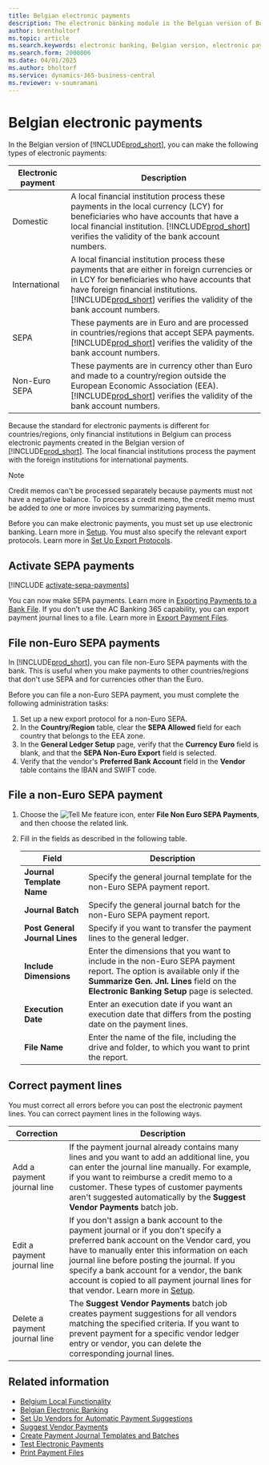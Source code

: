 ```yaml
---
title: Belgian electronic payments
description: The electronic banking module in the Belgian version of Business Central enables users to process domestic, international, SEPA, and non-Euro SEPA electronic payments.
author: brentholtorf
ms.topic: article
ms.search.keywords: electronic banking, Belgian version, electronic payments, SEPA, non-Euro SEPA, domestic payments, international payments
ms.search.form: 2000006
ms.date: 04/01/2025
ms.author: bholtorf
ms.service: dynamics-365-business-central
ms.reviewer: v-soumramani
---
```


# Belgian electronic payments

In the Belgian version of [!INCLUDE[prod_short](../../includes/prod_short.md)], you can make the following types of electronic payments:  

|Electronic payment|Description|  
|------------------------|---------------------------------------|  
|Domestic|A local financial institution process these payments in the local currency (LCY) for beneficiaries who have accounts that have a local financial institution. [!INCLUDE[prod_short](../../includes/prod_short.md)] verifies the validity of the bank account numbers.|  
|International|A local financial institution process these payments that are either in foreign currencies or in LCY for beneficiaries who have accounts that have foreign financial institutions. [!INCLUDE[prod_short](../../includes/prod_short.md)] verifies the validity of the bank account numbers.|  
|SEPA|These payments are in Euro and are processed in countries/regions that accept SEPA payments. [!INCLUDE[prod_short](../../includes/prod_short.md)] verifies the validity of the bank account numbers.|  
|Non-Euro SEPA|These payments are in currency other than Euro and made to a country/region outside the European Economic Association (EEA). [!INCLUDE[prod_short](../../includes/prod_short.md)] verifies the validity of the bank account numbers.|  

Because the standard for electronic payments is different for countries/regions, only financial institutions in Belgium can process electronic payments created in the Belgian version of [!INCLUDE[prod_short](../../includes/prod_short.md)]. The local financial institutions process the payment with the foreign institutions for international payments.  

> [!NOTE]  
> Credit memos can't be processed separately because payments must not have a negative balance. To process a credit memo, the credit memo must be added to one or more invoices by summarizing payments.  

Before you can make electronic payments, you must set up use electronic banking. Learn more in [Setup](belgian-electronic-banking.md#setup). You must also specify the relevant export protocols. Learn more in [Set Up Export Protocols](how-to-set-up-export-protocols.md).  

## Activate SEPA payments

[!INCLUDE [activate-sepa-payments](../includes/BENL/activate-sepa-payments.md)]

You can now make SEPA payments. Learn more in [Exporting Payments to a Bank File](../../finance-make-payments-with-bank-data-conversion-service-or-sepa-credit-transfer.md#exporting-payments-to-a-bank-file). If you don't use the AC Banking 365 capability, you can export payment journal lines to a file. Learn more in [Export Payment Files](how-to-print-payment-files.md).  

## File non-Euro SEPA payments

In [!INCLUDE[prod_short](../../includes/prod_short.md)], you can file non-Euro SEPA payments with the bank. This is useful when you make payments to other countries/regions that don't use SEPA and for currencies other than the Euro.  

Before you can file a non-Euro SEPA payment, you must complete the following administration tasks:  

1. Set up a new export protocol for a non-Euro SEPA.  
1. In the **Country/Region** table, clear the **SEPA Allowed** field for each country that belongs to the EEA zone.  
1. In the **General Ledger Setup** page, verify that the **Currency Euro** field is blank, and that the **SEPA Non-Euro Export** field is selected.  
1. Verify that the vendor's **Preferred Bank Account** field in the **Vendor** table contains the IBAN and SWIFT code.  

## File a non-Euro SEPA payment  

1. Choose the ![Tell Me feature](../../media/ui-search/search_small.png "Tell me what you want to do") icon, enter **File Non Euro SEPA Payments**, and then choose the related link.  
1. Fill in the fields as described in the following table.  

    |Field|Description|  
    |---------------------------------|---------------------------------------|  
    |**Journal Template Name**|Specify the general journal template for the non-Euro SEPA payment report.|  
    |**Journal Batch**|Specify the general journal batch for the non-Euro SEPA payment report.|  
    |**Post General Journal Lines**|Specify if you want to transfer the payment lines to the general ledger.|  
    |**Include Dimensions**|Enter the dimensions that you want to include in the non-Euro SEPA payment report. The option is available only if the **Summarize Gen. Jnl. Lines** field on the **Electronic Banking Setup** page is selected.|  
    |**Execution Date**|Enter an execution date if you want an execution date that differs from the posting date on the payment lines.|  
    |**File Name**|Enter the name of the file, including the drive and folder, to which you want to print the report.|  

## Correct payment lines

You must correct all errors before you can post the electronic payment lines. You can correct payment lines in the following ways.  

|Correction|Description|  
|----------------|---------------------------------------|  
|Add a payment journal line|If the payment journal already contains many lines and you want to add an additional line, you can enter the journal line manually. For example, if you want to reimburse a credit memo to a customer. These types of customer payments aren't suggested automatically by the **Suggest Vendor Payments** batch job.|  
|Edit a payment journal line|If you don't assign a bank account to the payment journal or if you don't specify a preferred bank account on the Vendor card, you have to manually enter this information on each journal line before posting the journal. If you specify a bank account for a vendor, the bank account is copied to all payment journal lines for that vendor. Learn more in [Setup](belgian-electronic-banking.md#setup).|  
|Delete a payment journal line|The **Suggest Vendor Payments** batch job creates payment suggestions for all vendors matching the specified criteria. If you want to prevent payment for a specific vendor ledger entry or vendor, you can delete the corresponding journal lines.|  

## Related information

- [Belgium Local Functionality](belgium-local-functionality.md)  
- [Belgian Electronic Banking](belgian-electronic-banking.md)  
- [Set Up Vendors for Automatic Payment Suggestions](how-to-set-up-vendors-for-automatic-payment-suggestions.md)  
- [Suggest Vendor Payments](../../payables-how-suggest-vendor-payments.md)  
- [Create Payment Journal Templates and Batches](how-to-create-payment-journal-templates-and-batches.md)  
- [Test Electronic Payments](how-to-test-electronic-payments.md)  
- [Print Payment Files](how-to-print-payment-files.md)  
